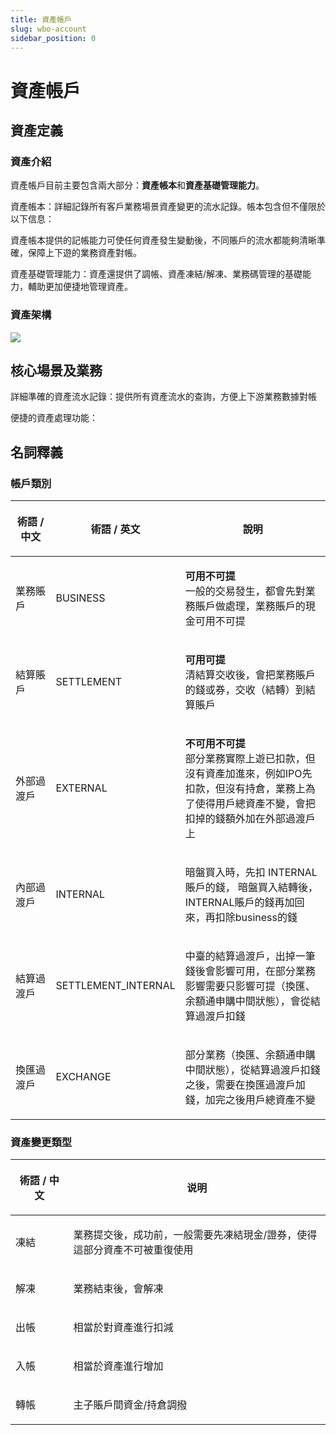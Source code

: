 ```yaml
---
title: 資產帳戶
slug: wbo-account
sidebar_position: 0
---
```



# 資產帳戶

## 資產定義

### 資產介紹

資產帳戶目前主要包含兩大部分：**資產帳本**和**資產基礎管理能力**。

資產帳本：詳細記錄所有客戶業務場景資產變更的流水記錄。帳本包含但不僅限於以下信息：

資產帳本提供的記帳能力可使任何資產發生變動後，不同賬戶的流水都能夠清晰準確，保障上下遊的業務資產對帳。

資產基礎管理能力：資產還提供了調帳、資產凍結/解凍、業務碼管理的基礎能力，輔助更加便捷地管理資產。

### 資產架構

<img src="/assets/Fh2Qb48emomrhTxta4CctwCvnfc.png" src-width="2438" src-height="1422" align="center"/>

## 核心場景及業務

詳細準確的資產流水記錄：提供所有資產流水的查詢，方便上下游業務數據對帳

便捷的資產處理功能：

## 名詞釋義

### 帳**戶類別**

<table header_column="1" header_row="1">
<colgroup>
<col width="124"/>
<col width="116"/>
<col width="485"/>
</colgroup>
<thead>
<tr>
<th><p>術語 / 中文</p></th><th><p>術語 / 英文</p></th><th><p>說明</p></th></tr>
</thead>
<tbody>
<tr>
<td><p>業務賬戶</p></td><td><p>BUSINESS</p></td><td><p><strong>可用不可提</strong><br/>一般的交易發生，都會先對業務賬戶做處理，業務賬戶的現金可用不可提</p></td></tr>
<tr>
<td><p>結算賬戶</p></td><td><p>SETTLEMENT</p></td><td><p><strong>可用可提</strong><br/>清結算交收後，會把業務賬戶的錢或券，交收（結轉）到結算賬戶</p></td></tr>
<tr>
<td><p>外部過渡戶</p></td><td><p>EXTERNAL</p></td><td><p><strong>不可用不可提</strong><br/>部分業務實際上遊已扣款，但沒有資產加進來，例如IPO先扣款，但沒有持倉，業務上為了使得用戶總資產不變，會把扣掉的錢額外加在外部過渡戶上</p></td></tr>
<tr>
<td><p>內部過渡戶</p></td><td><p>INTERNAL</p></td><td><p>暗盤買入時，先扣 INTERNAL賬戶的錢， 暗盤買入結轉後，INTERNAL賬戶的錢再加回來，再扣除business的錢</p></td></tr>
<tr>
<td><p>結算過渡戶</p></td><td><p>SETTLEMENT_INTERNAL</p></td><td><p>中臺的結算過渡戶，出掉一筆錢後會影響可用，在部分業務影響需要只影響可提（換匯、余額通申購中間狀態），會從結算過渡戶扣錢</p></td></tr>
<tr>
<td><p>換匯過渡戶</p></td><td><p>EXCHANGE</p></td><td><p>部分業務（換匯、余額通申購中間狀態），從結算過渡戶扣錢之後，需要在換匯過渡戶加錢，加完之後用戶總資產不變</p></td></tr>
</tbody>
</table>

### **資產變更類型**

<table header_column="1" header_row="1">
<colgroup>
<col width="124"/>
<col width="601"/>
</colgroup>
<thead>
<tr>
<th><p><strong>術語 / 中文</strong></p></th><th><p><strong>说明</strong></p></th></tr>
</thead>
<tbody>
<tr>
<td><p>凍結</p></td><td><p>業務提交後，成功前，一般需要先凍結現金/證券，使得這部分資產不可被重復使用</p></td></tr>
<tr>
<td><p>解凍</p></td><td><p>業務結束後，會解凍</p></td></tr>
<tr>
<td><p>出帳</p></td><td><p>相當於對資產進行扣減</p></td></tr>
<tr>
<td><p>入帳</p></td><td><p>相當於資產進行增加</p></td></tr>
<tr>
<td><p>轉帳</p></td><td><p>主子賬戶間資金/持倉調撥</p></td></tr>
</tbody>
</table>

